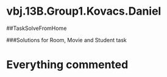 # vbj.13B.Group1.Kovacs.Daniel	

##TaskSolveFromHome

###Solutions for Room, Movie and Student task

# Everything commented
	
